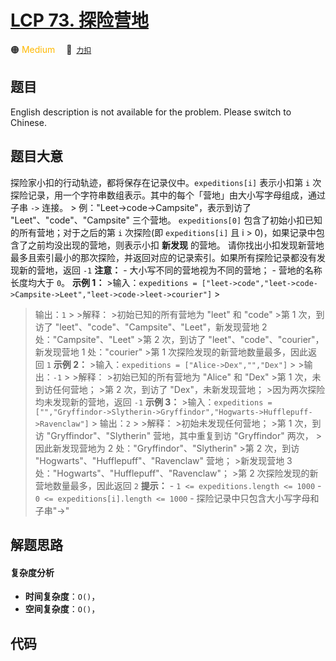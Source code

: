 # [LCP 73. 探险营地](https://2xiao.github.io/leetcode-js/lcp/LCP_73.html)

🟠 <font color=#ffb800>Medium</font>&emsp; 🔗&ensp;[`力扣`](https://leetcode.cn/problems/0Zeoeg)

## 题目

English description is not available for the problem. Please switch to
Chinese.


## 题目大意

探险家小扣的行动轨迹，都将保存在记录仪中。`expeditions[i]` 表示小扣第 `i`
次探险记录，用一个字符串数组表示。其中的每个「营地」由大小写字母组成，通过子串 `->` 连接。 >
例："Leet->code->Campsite"，表示到访了 "Leet"、"code"、"Campsite" 三个营地。 `expeditions[0]`
包含了初始小扣已知的所有营地；对于之后的第 `i` 次探险(即 `expeditions[i]` 且 i >
0)，如果记录中包含了之前均没出现的营地，则表示小扣 **新发现** 的营地。
请你找出小扣发现新营地最多且索引最小的那次探险，并返回对应的记录索引。如果所有探险记录都没有发现新的营地，返回 `-1` **注意：** \-
大小写不同的营地视为不同的营地； \- 营地的名称长度均大于 `0`。 **示例 1：** >输入：`expeditions =
["leet->code","leet->code->Campsite->Leet","leet->code->leet->courier"]` >
>输出：`1` > >解释： >初始已知的所有营地为 "leet" 和 "code" >第 1 次，到访了
"leet"、"code"、"Campsite"、"Leet"，新发现营地 2 处："Campsite"、"Leet" >第 2 次，到访了
"leet"、"code"、"courier"，新发现营地 1 处："courier" >第 1 次探险发现的新营地数量最多，因此返回 `1` **示例
2：** >输入：`expeditions = ["Alice->Dex","","Dex"]` > >输出：`-1` > >解释： >初始已知的所有营地为
"Alice" 和 "Dex" >第 1 次，未到访任何营地； >第 2 次，到访了 "Dex"，未新发现营地； >因为两次探险均未发现新的营地，返回
`-1` **示例 3：** >输入：`expeditions =
["","Gryffindor->Slytherin->Gryffindor","Hogwarts->Hufflepuff->Ravenclaw"]` >
>输出：`2` > >解释： >初始未发现任何营地； >第 1 次，到访 "Gryffindor"、"Slytherin" 营地，其中重复到访
"Gryffindor" 两次， >因此新发现营地为 2 处："Gryffindor"、"Slytherin" >第 2 次，到访
"Hogwarts"、"Hufflepuff"、"Ravenclaw" 营地； >新发现营地 3
处："Hogwarts"、"Hufflepuff"、"Ravenclaw"； >第 2 次探险发现的新营地数量最多，因此返回 `2` **提示：** \-
`1 <= expeditions.length <= 1000` \- `0 <= expeditions[i].length <= 1000` \-
探险记录中只包含大小写字母和子串"->"


## 解题思路

#### 复杂度分析

- **时间复杂度**：`O()`，
- **空间复杂度**：`O()`，

## 代码

```javascript

```